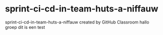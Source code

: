 # sprint-ci-cd-in-team-huts-a-niffauw
sprint-ci-cd-in-team-huts-a-niffauw created by GitHub Classroom
hallo groep
dit is een test
